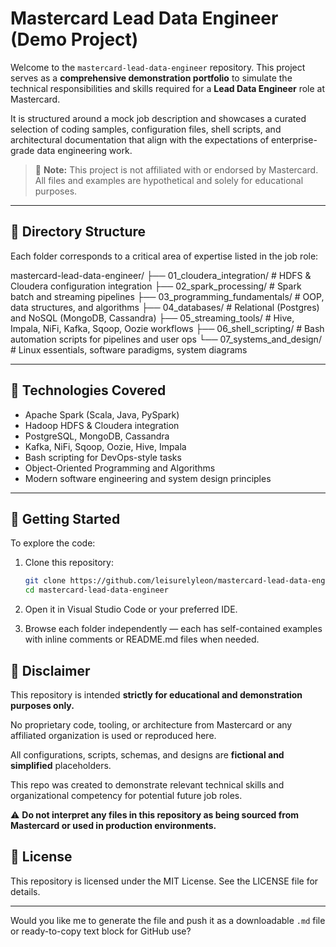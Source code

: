 # Mastercard Lead Data Engineer (Demo Project)

Welcome to the `mastercard-lead-data-engineer` repository. This project serves as a **comprehensive demonstration portfolio** to simulate the technical responsibilities and skills required for a **Lead Data Engineer** role at Mastercard.

It is structured around a mock job description and showcases a curated selection of coding samples, configuration files, shell scripts, and architectural documentation that align with the expectations of enterprise-grade data engineering work.

> 📍 **Note:** This project is not affiliated with or endorsed by Mastercard. All files and examples are hypothetical and solely for educational purposes.

---

## 📂 Directory Structure

Each folder corresponds to a critical area of expertise listed in the job role:

mastercard-lead-data-engineer/ 
├── 01_cloudera_integration/ # HDFS & Cloudera configuration integration 
├── 02_spark_processing/ # Spark batch and streaming pipelines 
├── 03_programming_fundamentals/ # OOP, data structures, and algorithms 
├── 04_databases/ # Relational (Postgres) and NoSQL (MongoDB, Cassandra) 
├── 05_streaming_tools/ # Hive, Impala, NiFi, Kafka, Sqoop, Oozie workflows 
├── 06_shell_scripting/ # Bash automation scripts for pipelines and user ops 
└── 07_systems_and_design/ # Linux essentials, software paradigms, system diagrams

---

## 🔧 Technologies Covered

- Apache Spark (Scala, Java, PySpark)
- Hadoop HDFS & Cloudera integration
- PostgreSQL, MongoDB, Cassandra
- Kafka, NiFi, Sqoop, Oozie, Hive, Impala
- Bash scripting for DevOps-style tasks
- Object-Oriented Programming and Algorithms
- Modern software engineering and system design principles

---

## 📘 Getting Started

To explore the code:

1. Clone this repository:
   ```bash
   git clone https://github.com/leisurelyleon/mastercard-lead-data-engineer.git
   cd mastercard-lead-data-engineer
   
2. Open it in Visual Studio Code or your preferred IDE.

3. Browse each folder independently — each has self-contained examples with inline comments or README.md files when needed.

## 🚨 Disclaimer
This repository is intended **strictly for educational and demonstration purposes only.**

No proprietary code, tooling, or architecture from Mastercard or any affiliated organization is used or reproduced here.

All configurations, scripts, schemas, and designs are **fictional and simplified** placeholders.

This repo was created to demonstrate relevant technical skills and organizational competency for potential future job roles.

⚠️ **Do not interpret any files in this repository as being sourced from Mastercard or used in production environments.**

## 🏁 License
This repository is licensed under the MIT License. See the LICENSE file for details.

---

Would you like me to generate the file and push it as a downloadable `.md` file or ready-to-copy text block for GitHub use?
